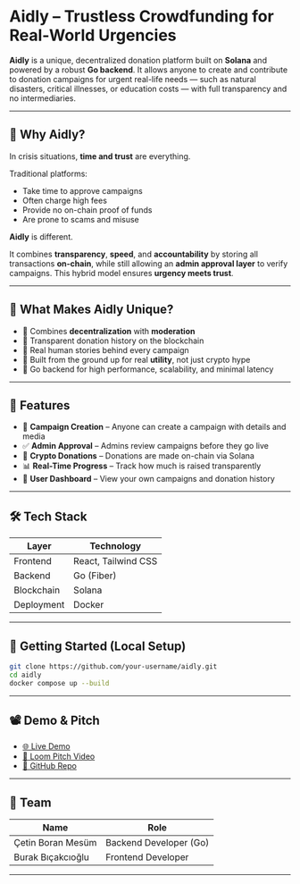 # Aidly – Trustless Crowdfunding for Real-World Urgencies

**Aidly** is a unique, decentralized donation platform built on **Solana** and powered by a robust **Go backend**. It allows anyone to create and contribute to donation campaigns for urgent real-life needs — such as natural disasters, critical illnesses, or education costs — with full transparency and no intermediaries.

---

## 🚨 Why Aidly?

In crisis situations, **time and trust** are everything.

Traditional platforms:

- Take time to approve campaigns
- Often charge high fees
- Provide no on-chain proof of funds
- Are prone to scams and misuse

**Aidly** is different.

It combines **transparency**, **speed**, and **accountability** by storing all transactions **on-chain**, while still allowing an **admin approval layer** to verify campaigns. This hybrid model ensures **urgency meets trust**.

---

## 🌟 What Makes Aidly Unique?

- 🔄 Combines **decentralization** with **moderation**
- 📖 Transparent donation history on the blockchain
- 💬 Real human stories behind every campaign
- 🧠 Built from the ground up for real **utility**, not just crypto hype
- 🚀 Go backend for high performance, scalability, and minimal latency

---

## 🔧 Features

- 📝 **Campaign Creation** – Anyone can create a campaign with details and media
- ✅ **Admin Approval** – Admins review campaigns before they go live
- 💸 **Crypto Donations** – Donations are made on-chain via Solana
- 📊 **Real-Time Progress** – Track how much is raised transparently
- 👤 **User Dashboard** – View your own campaigns and donation history

---

## 🛠️ Tech Stack

| Layer      | Technology          |
| ---------- | ------------------- |
| Frontend   | React, Tailwind CSS |
| Backend    | Go (Fiber)          |
| Blockchain | Solana              |
| Deployment | Docker              |

---

## 🚀 Getting Started (Local Setup)

```bash
git clone https://github.com/your-username/aidly.git
cd aidly
docker compose up --build
```

---

## 📽️ Demo & Pitch

- [🌐 Live Demo](https://your-demo-link.com)
- [🎥 Loom Pitch Video](https://loom-link.com)
- [📁 GitHub Repo](https://github.com/AidlyTeam/aidly)

---

## 👥 Team

| Name              | Role                   |
| ----------------- | ---------------------- |
| Çetin Boran Mesüm | Backend Developer (Go) |
| Burak Bıçakcıoğlu | Frontend Developer     |

---
